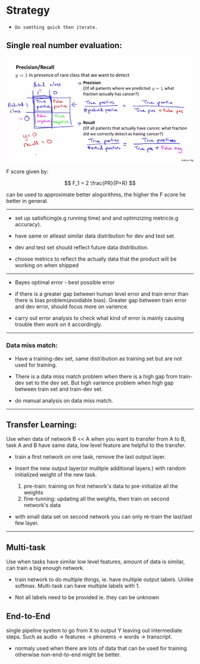 # Strategy

- ```Do somthing quick then iterate.```

## Single real number evaluation:
![**Precision and recall**](images/Precision_recall.jfif)

F score given by: 

$$
    F_1 = 2 \frac{PR}{P+R}
$$

can be used to approximate better alogorithms, the higher the F score he better in general.

---

- set up satisficing(e.g running time) and and optimzizing metric(e.g accuracy).

- have same or atleast similar data distribution for dev and test set.

- dev and test set should reflect future data distribution.

- choose metrics to reflect the actually data that the product will be working on when shipped

---

- Bayes optimal error - best possible error

- if there is a greater gap between human level error and train error than there is bias problem(avoidable bias). Greater gap between train error and dev error, should focus more on varience.

-  carry out error analysis to check what kind of error is mainly causing trouble then work on it accordingly.

---
### Data miss match:

- Have a training-dev set, same distribution as training set but are not used for training. 

- There is a data miss match problem when there is a high gap from train-dev set to the dev set. But high varience problem when high gap between train set and train-dev set.

- do manual analysis on data miss match.

---

## Transfer Learning:

Use when data of network B << A when you want to transfer from A to B, task A and B have same data, low level feature are helpful to the transfer.

- train a first network on one task, remove the last output layer. 

- Insert the new output layer(or mulitple additional layers.) with random initialized weight of the new task.

    1. pre-train: training on first network's data to pre-initialize all the weights
    2. fine-tunning: updating all the weights, then train on second network's data

- with small data set on second network you can only re-train the last/last few layer.


---

## Multi-task

Use when tasks have similar low level features, amount of data is similar, can train a big enough network.

- train network to do multiple things, ie. have multiple output labels. Unlike softmax. Multi-task can have multiple labels with 1. 

- Not all labels need to be provided ie. they can be unknown

## End-to-End

single pipeline system to go from X to output Y leaving out intermediate steps. Such as audio -> features -> phonems -> words -> transcript.

- normaly used when there are lots of data that can be used for training otherwise non-end-to-end might be better.

